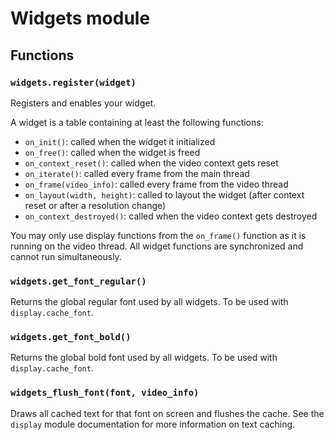 # Widgets module

## Functions

### `widgets.register(widget)`

Registers and enables your widget.

A widget is a table containing at least the following functions:

- `on_init()`: called when the widget it initialized
- `on_free()`: called when the widget is freed
- `on_context_reset()`: called when the video context gets reset
- `on_iterate()`: called every frame from the main thread
- `on_frame(video_info)`: called every frame from the video thread
- `on_layout(width, height)`: called to layout the widget (after context reset or after a resolution change)
- `on_context_destroyed()`: called when the video context gets destroyed

You may only use display functions from the `on_frame()` function as it is running on the video thread. All widget functions are synchronized and cannot run simultaneously.

### `widgets.get_font_regular()`

Returns the global regular font used by all widgets. To be used with `display.cache_font`.

### `widgets.get_font_bold()`

Returns the global bold font used by all widgets. To be used with `display.cache_font`.

### `widgets_flush_font(font, video_info)`

Draws all cached text for that font on screen and flushes the cache. See the `display` module documentation for more information on text caching.
